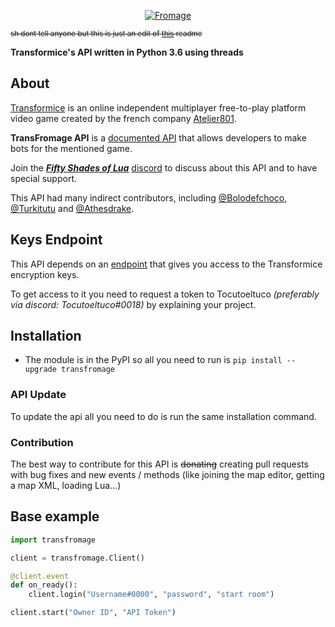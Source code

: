 <p align='center'><a href='https://atelier801.com/topic?f=5&t=917024'><img src="http://images.atelier801.com/168e7d7a07d.png" title="Fromage"></a></p>

<sub><s>sh dont tell anyone but this is just an edit of [this](https://github.com/Lautenschlager-id/Transfromage/blob/master/README.md) readme</s></sub>

**Transformice's API written in Python 3.6 using threads**

## About

[Transformice](https://www.transformice.com/) is an online independent multiplayer free-to-play platform video game created by the french company [Atelier801](http://societe.atelier801.com/).

**TransFromage API** is a [documented API](https://github.com/Tocutoeltuco/transfromage/tree/master/docs) that allows developers to make bots for the mentioned game.

Join the **_[Fifty Shades of Lua](https://discord.gg/quch83R)_** [discord](https://discordapp.com/) to discuss about this API and to have special support.

This API had many indirect contributors, including [@Bolodefchoco](https://github.com/Lautenschlager-id), [@Turkitutu](https://github.com/Turkitutu) and [@Athesdrake](https://github.com/Athesdrake).

## Keys Endpoint

This API depends on an [endpoint](https://api.tocu.tk/get_transformice_keys.php) that gives you access to the Transformice encryption keys.

To get access to it you need to request a token to Tocutoeltuco _(preferably via discord: Tocutoeltuco#0018)_ by explaining your project.

## Installation

- The module is in the PyPI so all you need to run is `pip install --upgrade transfromage`

### API Update

To update the api all you need to do is run the same installation command.

### Contribution

The best way to contribute for this API is ~~donating~~ creating pull requests with bug fixes and new events / methods (like joining the map editor, getting a map XML, loading Lua...)

## Base example

```Python
import transfromage

client = transfromage.Client()

@client.event
def on_ready():
	client.login("Username#0000", "password", "start room")

client.start("Owner ID", "API Token")
```
